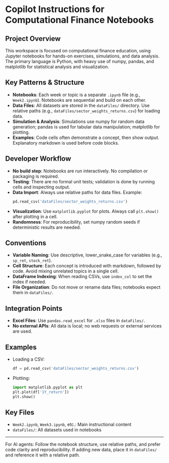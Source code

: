 # Copilot Instructions for Computational Finance Notebooks

## Project Overview
This workspace is focused on computational finance education, using Jupyter notebooks for hands-on exercises, simulations, and data analysis. The primary language is Python, with heavy use of numpy, pandas, and matplotlib for statistical analysis and visualization.

## Key Patterns & Structure
- **Notebooks**: Each week or topic is a separate `.ipynb` file (e.g., `Week2.ipynb`). Notebooks are sequential and build on each other.
- **Data Files**: All datasets are stored in the `dataFiles/` directory. Use relative paths (e.g., `dataFiles/sector_weights_returns.csv`) for loading data.
- **Simulation & Analysis**: Simulations use numpy for random data generation; pandas is used for tabular data manipulation; matplotlib for plotting.
- **Examples**: Code cells often demonstrate a concept, then show output. Explanatory markdown is used before code blocks.

## Developer Workflow
- **No build step**: Notebooks are run interactively. No compilation or packaging is required.
- **Testing**: There are no formal unit tests; validation is done by running cells and inspecting output.
- **Data Import**: Always use relative paths for data files. Example:
  ```python
  pd.read_csv('dataFiles/sector_weights_returns.csv')
  ```
- **Visualization**: Use `matplotlib.pyplot` for plots. Always call `plt.show()` after plotting in a cell.
- **Randomness**: For reproducibility, set numpy random seeds if deterministic results are needed.

## Conventions
- **Variable Naming**: Use descriptive, lower_snake_case for variables (e.g., `sp_ret`, `stock_ret`).
- **Cell Structure**: Each concept is introduced with markdown, followed by code. Avoid mixing unrelated topics in a single cell.
- **DataFrame Indexing**: When reading CSVs, use `index_col` to set the index if needed.
- **File Organization**: Do not move or rename data files; notebooks expect them in `dataFiles/`.

## Integration Points
- **Excel Files**: Use `pandas.read_excel` for `.xlsx` files in `dataFiles/`.
- **No external APIs**: All data is local; no web requests or external services are used.

## Examples
- Loading a CSV:
  ```python
  df = pd.read_csv('dataFiles/sector_weights_returns.csv')
  ```
- Plotting:
  ```python
  import matplotlib.pyplot as plt
  plt.plot(df['1Y_return'])
  plt.show()
  ```

## Key Files
- `Week2.ipynb`, `Week3.ipynb`, etc.: Main instructional content
- `dataFiles/`: All datasets used in notebooks

---

For AI agents: Follow the notebook structure, use relative paths, and prefer code clarity and reproducibility. If adding new data, place it in `dataFiles/` and reference it with a relative path.
